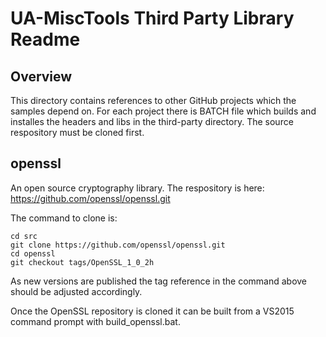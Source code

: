 # UA-MiscTools Third Party Library Readme #
## Overview ##
This directory contains references to other GitHub projects which the samples depend on.
For each project there is BATCH file which builds and installes the headers and libs in the third-party directory.
The source respository must be cloned first.

## openssl ##
An open source cryptography library.
The respository is here: https://github.com/openssl/openssl.git

The command to clone is:

```
cd src
git clone https://github.com/openssl/openssl.git
cd openssl
git checkout tags/OpenSSL_1_0_2h
```

As new versions are published the tag reference in the command above should be adjusted accordingly.

Once the OpenSSL repository is cloned it can be built from a VS2015 command prompt with build_openssl.bat.

